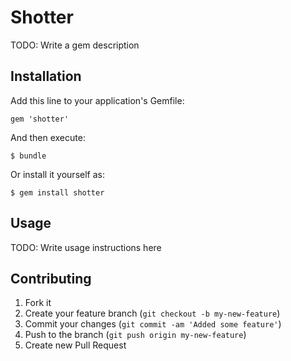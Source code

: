 # Shotter

TODO: Write a gem description

## Installation

Add this line to your application's Gemfile:

    gem 'shotter'

And then execute:

    $ bundle

Or install it yourself as:

    $ gem install shotter

## Usage

TODO: Write usage instructions here

## Contributing

1. Fork it
2. Create your feature branch (`git checkout -b my-new-feature`)
3. Commit your changes (`git commit -am 'Added some feature'`)
4. Push to the branch (`git push origin my-new-feature`)
5. Create new Pull Request
